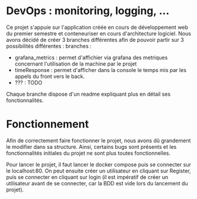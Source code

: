 # DevOps : monitoring, logging, ...

Ce projet s'appuie sur l'application créée en cours de développement web du premier semestre et conteneuriser en cours d'architecture logiciel.
Nous avons décidé de créer 3 branches différentes afin de pouvoir partir sur 3 possibilités différentes :
branches :

  - grafana_metrics : permet d'affichier via grafana des metriques concernant l'utilisation de la machine par le projet
  - timeResponse : permet d'afficher dans la console le temps mis par les appels du front vers le back.
  - ??? : TODO

Chaque branche dispose d'un readme expliquant plus en détail ses fonctionnalités.

# Fonctionnement

Afin de correctement faire fonctionner le projet, nous avons dû grandement le modifier dans sa structure. Ainsi, certains bugs sont présents et les fonctionnalités initiales du projet ne sont plus toutes fonctionnelles.

Pour lancer le projet, il faut lancer le docker compose puis se connecter sur le localhost:80.
On peut ensuite créer un utilisateur en cliquant sur Register, puis se connecter en cliquant sur login (il est impératif de créer un utilisateur avant de se connecter, car la BDD est vide lors du lancement du projet).
